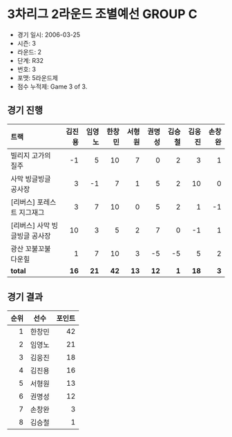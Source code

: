 # 3차리그 2라운드 조별예선 GROUP C

- 경기 일시: 2006-03-25
- 시즌: 3
- 라운드: 2
- 단계: R32
- 번호: 3
- 포맷: 5라운드제
- 점수 누적제: Game 3 of 3.





## 경기 진행

| 트랙 | 김진용 | 임영노 | 한창민 | 서형원 | 권명성 | 김승철 | 김웅진 | 손창완 |
|:---|---:|---:|---:|---:|---:|---:|---:|---:|
| 빌리지 고가의 질주 | -1 | 5 | 10 | 7 | 0 | 2 | 3 | 1 |
| 사막 빙글빙글 공사장 | 3 | -1 | 7 | 1 | 5 | 2 | 10 | 0 |
| [리버스] 포레스트 지그재그 | 3 | 7 | 10 | 0 | 5 | 2 | 1 | -1 |
| [리버스] 사막 빙글빙글 공사장 | 10 | 3 | 5 | 2 | 7 | 0 | -1 | 1 |
| 광산 꼬불꼬불 다운힐 | 1 | 7 | 10 | 3 | -5 | -5 | 5 | 2 |
| __total__ | __16__ | __21__ | __42__ | __13__ | __12__ | __1__ | __18__ | __3__ |




## 경기 결과

| 순위 | 선수 | 포인트 |
|---:|:---:|---:|
| 1 | 한창민 | 42 |
| 2 | 임영노 | 21 |
| 3 | 김웅진 | 18 |
| 4 | 김진용 | 16 |
| 5 | 서형원 | 13 |
| 6 | 권명성 | 12 |
| 7 | 손창완 | 3 |
| 8 | 김승철 | 1 |

